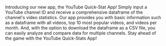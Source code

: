 Introducing our new app, the YouTube Quick-Stat App! Simply input a YouTube channel ID and receive a comprehensive dataframe of the channel's video statistics. Our app provides you with basic information such as a dataframe with all videos, top 10 most popular videos, and videos per month. And, with the option to download the dataframe as a CSV file, you can easily analyze and compare data for multiple channels. Stay ahead of the game with the YouTube Quick-Stats App!

